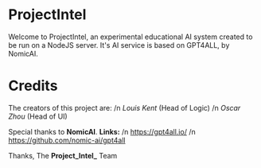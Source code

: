 # ProjectIntel
Welcome to ProjectIntel, an experimental educational AI system created to be run on a NodeJS server.
It's AI service is based on GPT4ALL, by NomicAI.

# Credits
The creators of this project are:
/n _Louis Kent_ (Head of Logic)
/n _Oscar Zhou_ (Head of UI)

Special thanks to **NomicAI**. 
**Links:** 
/n https://gpt4all.io/
/n https://github.com/nomic-ai/gpt4all

Thanks,
The **Project_Intel_** Team

